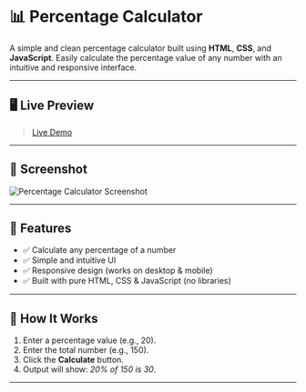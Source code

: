 # 📊 Percentage Calculator

A simple and clean percentage calculator built using **HTML**, **CSS**, and **JavaScript**. Easily calculate the percentage value of any number with an intuitive and responsive interface.

---

## 🖥️ Live Preview


> [Live Demo](https://mdanassaifi.github.io/PERCENTAGE-CL/)

---

## 📸 Screenshot

![Percentage Calculator Screenshot](screenshot.png)

---

## 🚀 Features

- ✅ Calculate any percentage of a number
- ✅ Simple and intuitive UI
- ✅ Responsive design (works on desktop & mobile)
- ✅ Built with pure HTML, CSS & JavaScript (no libraries)

---

## 🧠 How It Works

1. Enter a percentage value (e.g., 20).
2. Enter the total number (e.g., 150).
3. Click the **Calculate** button.
4. Output will show: _20% of 150 is 30_.

---



